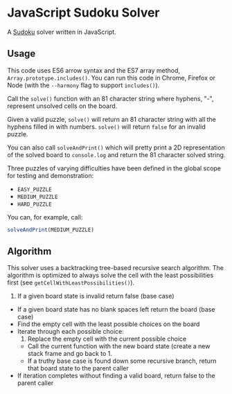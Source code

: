 # JavaScript Sudoku Solver

A [Sudoku](https://en.wikipedia.org/wiki/Sudoku) solver written in JavaScript.

## Usage

This code uses ES6 arrow syntax and the ES7 array method, `Array.prototype.includes()`. You can run this code in Chrome, Firefox or Node (with the `--harmony` flag to support `includes()`).

Call the `solve()` function with an 81 character string where hyphens, "-", represent unsolved cells on the board.

Given a valid puzzle, `solve()` will return an 81 character string with all the hyphens filled in with numbers. `solve()` will return `false` for an invalid puzzle.

You can also call `solveAndPrint()` which will pretty print a 2D representation of the solved board to `console.log` and return the 81 character solved string.

Three puzzles of varying difficulties have been defined in the global scope for testing and demonstration:

* `EASY_PUZZLE`
* `MEDIUM_PUZZLE`
* `HARD_PUZZLE`

You can, for example, call:

```js
solveAndPrint(MEDIUM_PUZZLE)
```

## Algorithm

This solver uses a backtracking tree-based recursive search algorithm. The algorithm is optimized to always solve the cell with the least possibilities first (see `getCellWithLeastPossibilities()`).

1. If a given board state is invalid return false (base case)
- If a given board state has no blank spaces left return the board (base case)
- Find the empty cell with the least possible choices on the board
- Iterate through each possible choice:
  1. Replace the empty cell with the current possible choice
  - Call the current function with the new board state (create a new stack frame and go back to 1.
  - If a truthy base case is found down some recursive branch, return that board state to the parent caller
- If iteration completes without finding a valid board, return false to the parent caller

